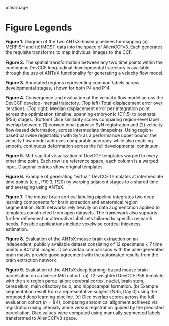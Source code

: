 
\clearpage

# Figure Legends

__Figure 1.__ Diagram of the two ANTsX-based pipelines for mapping (a) MERFISH and
(b)fMOST data into the space of AllenCCFv3. Each generates the requisite transforms to
map individual images to the CCF.

__Figure 2.__ The spatial transformation between any two time points within the continuous
DevCCF longitudinal developmental trajectory is available through the use of ANTsX
functionality for generating a velocity flow model.

__Figure 3.__ Annotated regions representing common labels across developmental stages, shown
for both P4 and P14.

__Figure 4.__ Convergence and evaluation of the velocity flow model across the DevCCF develop-
mental trajectory. (Top left) Total displacement error over iterations. (Top right) Median
displacement error per integration point across the optimization timeline, spanning embryonic
(E11.5) to postnatal (P56) stages. (Bottom) Dice similarity scores comparing region-level
label overlap between: (1) conventional pairwise SyN registration and (2) velocity flow-based
deformation, across intermediate timepoints. Using region-based pairwise registration with
SyN as a performance upper bound, the velocity flow model achieves comparable accuracy
while also enabling smooth, continuous deformation across the full developmental continuum.

__Figure 5.__ Mid-sagittal visualization of DevCCF templates warped to every other time point.
Each row is a reference space; each column is a warped input. Diagonal entries show original
templates.

__Figure 6.__ Example of generating "virtual" DevCCF templates at intermediate time points
(e.g., P10.3, P20) by warping adjacent stages to a shared time and averaging using ANTsX.

__Figure 7.__ The mouse brain cortical labeling pipeline integrates two deep learning components
for brain extraction and anatomical region segmentation. Both networks rely heavily on
data augmentation applied to templates constructed from open datasets. The framework
also supports further refinement or alternative label sets tailored to specific research needs.
Possible applications include voxelwise cortical thickness estimation.

__Figure 8.__ Evaluation of the ANTsX mouse brain extraction on an independent, publicly
available dataset consisting of 12 specimens $\times$ 7 time points = 84 total images. Dice overlap
comparisons with the user-generated brain masks provide good agreement with the automated
results from the brain extraction network.

__Figure 9.__ Evaluation of the ANTsX deep learning–based mouse brain parcellation on a diverse
MRI cohort. (a) T2-weighted DevCCF P56 template with the six-region parcellation: cerebral
cortex, nuclei, brain stem, cerebellum, main olfactory bulb, and hippocampal formation.
(b) Example segmentation result from a representative subject (NR5, Day 0) using the
proposed deep learning pipeline. (c) Dice overlap scores across the full evaluation cohort
($n = 84$), comparing anatomical alignment achieved via registration using intensity alone
versus registration guided by the predicted parcellation. Dice values were computed using
manually segmented labels transformed to AllenCCFv3 space.
